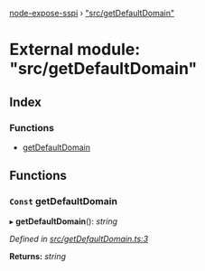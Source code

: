 [node-expose-sspi](../README.md) › ["src/getDefaultDomain"](_src_getdefaultdomain_.md)

# External module: "src/getDefaultDomain"

## Index

### Functions

* [getDefaultDomain](_src_getdefaultdomain_.md#const-getdefaultdomain)

## Functions

### `Const` getDefaultDomain

▸ **getDefaultDomain**(): *string*

*Defined in [src/getDefaultDomain.ts:3](https://github.com/jlguenego/node-expose-sspi/blob/70cc17a/src/getDefaultDomain.ts#L3)*

**Returns:** *string*
